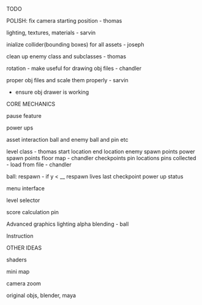TODO

POLISH:
fix camera starting position - thomas

lighting, textures, materials - sarvin

inialize collider(bounding boxes) for all assets - joseph

clean up enemy class and subclasses - thomas

rotation  - make useful for drawing obj files - chandler

proper obj files and scale them properly - sarvin
 - ensure obj drawer is working


CORE MECHANICS

pause feature

power ups

asset interaction
    ball and enemy
    ball and pin
    etc

level class         - thomas
    start location
    end location
    enemy spawn points
    power spawn points
    floor map           - chandler
    checkpoints
    pin locations
    pins collected
    - load from file - chandler

ball:
    respawn - if y < __ respawn
    lives
    last checkpoint
    power up status

menu interface

level selector

score calculation
    pin

Advanced graphics
    lighting
    alpha blending - ball

Instruction

OTHER IDEAS

shaders

mini map

camera zoom

original objs, blender, maya